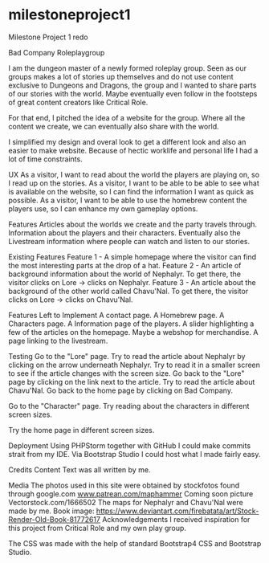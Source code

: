 # milestoneproject1
Milestone Project 1 redo

Bad Company Roleplaygroup

I am the dungeon master of a newly formed roleplay group. Seen as our groups makes a lot of stories up themselves and do not use content exclusive to Dungeons
and Dragons, the group and I wanted to share parts of our stories with the world. Maybe eventually even follow in the footsteps of great content creators like
Critical Role.

For that end, I pitched the idea of a website for the group. Where all the content we create, we can eventually also share with the world.

I simplified my design and overal look to get a different look and also an easier to make website. 
Because of hectic worklife and personal life I had a lot of time constraints.

UX
As a visitor, I want to read about the world the players are playing on, so I read up on the stories.
As a visitor, I want to be able to be able to see what is available on the website, so I can find the information I want as quick as possible.
As a visitor, I want to be able to use the homebrew content the players use, so I can enhance my own gameplay options.

Features
Articles about the worlds we create and the party travels through.
Information about the players and their characters. Eventually also the Livestream information where people can watch and listen to our stories.

Existing Features
Feature 1 - A simple homepage where the visitor can find the most interesting parts at the drop of a hat.
Feature 2 - An article of background information about the world of Nephalyr. To get there, the visitor clicks on Lore -> clicks on Nephalyr.
Feature 3 - An article about the background of the other world called Chavu'Nal. To get there, the visitor clicks on Lore -> clicks on Chavu'Nal.

Features Left to Implement
A contact page.
A Homebrew page.
A Characters page.
A Information page of the players.
A slider highlighting a few of the articles on the homepage.
Maybe a webshop for merchandise.
A page linking to the livestream.

Testing
Go to the "Lore" page.
Try to read the article about Nephalyr by clicking on the arrow underneath Nephalyr.
Try to read it in a smaller screen to see if the article changes with the screen size.
Go back to the "Lore" page by clicking on the link next to the article.
Try to read the article about Chavu'Nal.
Go back to the home page by clicking on Bad Company.

Go to the "Character" page.
Try reading about the characters in different screen sizes.

Try the home page in different screen sizes.

Deployment
Using PHPStorm together with GitHub I could make commits strait from my IDE.
Via Bootstrap Studio I could host what I made fairly easy.

Credits
Content
Text was all written by me.

Media
The photos used in this site were obtained by stockfotos found through google.com
www.patrean.com/maphammer
Coming soon picture Vectorstock.com/1666502
The maps for Nephalyr and Chavu'Nal were made by me.
Book image: https://www.deviantart.com/firebatata/art/Stock-Render-Old-Book-81772617
Acknowledgements
I received inspiration for this project from Critical Role and my own play group.

The CSS was made with the help of standard Bootstrap4 CSS and Bootstrap Studio.

